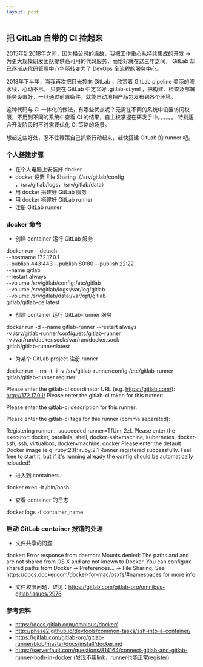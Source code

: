```yaml
---
layout: post
---
```


## 把 GitLab 自带的 CI 捡起来

2015年到2018年之间，因为换公司的缘故，我把工作重心从持续集成的开发 -> 为更大规模研发团队提供高可用的代码服务，而恰好就在这三年之间，
GitLab 却已逐渐从代码管理中心华丽转变为了 DevOps 全流程的服务中心。

2018年下半年，当我再次把目光投向 GitLab ，欣赏着 GitLab pipeline 美丽的流水线，心动不已。
只要在 GitLab 中定义好 .gitlab-ci.yml ，把构建、检查及部署任务设置好，一旦通过前置条件，就能自动地把产品包发布到各个环境。

这种代码与 CI 一体化的做法，有哪些优点呢？无需在不同的系统中设置访问权限，不用到不同的系统中查看 CI 的结果，自主权掌握在研发手中。。。。。。
特别适合开发阶段时不时需要优化 CI 策略的场景。
 
想起这些好处，忍不住鞭策自己抓紧行动起来，赶快搭建 GitLab 的 runner 吧。

### 个人搭建步骤
* 在个人电脑上安装好 docker
* docker 设置 File Sharing（/srv/gitlab/config ，/srv/gitlab/logs，/srv/gitlab/data）
* 用 docker 搭建好 GitLab 服务
* 用 docker 搭建好 GitLab runner
* 注册 GitLab runner

### docker 命令

* 创建 container 运行 GitLab 服务 


docker run --detach \
	--hostname 172.17.0.1 \
	--publish 443:443 --publish 80:80 --publish 22:22 \
	--name gitlab \
	--restart always \
	--volume /srv/gitlab/config:/etc/gitlab \
	--volume /srv/gitlab/logs:/var/log/gitlab \
	--volume /srv/gitlab/data:/var/opt/gitlab \
	gitlab/gitlab-ce:latest


* 创建 container 运行 GitLab-runner 服务


docker run -d --name gitlab-runner --restart always \
  -v /srv/gitlab-runner/config:/etc/gitlab-runner \
  -v /var/run/docker.sock:/var/run/docker.sock \
  gitlab/gitlab-runner:latest



* 为某个 GitLab project 注册 runner


docker run --rm -t -i -v /srv/gitlab-runner/config:/etc/gitlab-runner gitlab/gitlab-runner register

  Please enter the gitlab-ci coordinator URL (e.g. https://gitlab.com/):
  http://172.17.0.1/
  Please enter the gitlab-ci token for this runner:
  
  Please enter the gitlab-ci description for this runner:

  Please enter the gitlab-ci tags for this runner (comma separated):

  Registering runner... succeeded                     runner=TfUm_2zL
  Please enter the executor: docker, parallels, shell, docker-ssh+machine, kubernetes, docker-ssh, ssh, virtualbox, docker+machine:
  docker
  Please enter the default Docker image (e.g. ruby:2.1):
  ruby:2.1
  Runner registered successfully. Feel free to start it, but if it's running already the config should be automatically reloaded!


* 进入到 container中 


docker exec -it <container name> /bin/bash


* 查看 container 的日志


docker logs -f container_name


### 启动 GitLab container 报错的处理

* 文件共享的问题


docker: Error response from daemon: Mounts denied:
The paths  and  and 
are not shared from OS X and are not known to Docker.
You can configure shared paths from Docker -> Preferences... -> File Sharing.
See https://docs.docker.com/docker-for-mac/osxfs/#namespaces for more info.

* 文件权限问题，详见：https://gitlab.com/gitlab-org/omnibus-gitlab/issues/2976


### 参考资料

* https://docs.gitlab.com/omnibus/docker/
* http://phase2.github.io/devtools/common-tasks/ssh-into-a-container/
* https://gitlab.com/gitlab-org/gitlab-runner/blob/master/docs/install/docker.md
* https://serverfault.com/questions/814164/connect-gitlab-and-gitlab-runner-both-in-docker (发现不用link，runner也能正常register)
  
